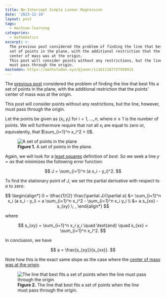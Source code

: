 ```yaml
---
title: No-Intercept Simple Linear Regression
date: '2023-12-19'
layout: post
tags:
  - machine-learning
categories:
  - mathematics
excerpt: >-
  The previous post considered the problem of finding the line that best fits a
  set of points in the plane, with the additional restriction that the points'
  center of mass was at the origin.
  This post will consider points without any restrictions, but the line, however,
  must pass through the origin.
mastodon: https://mathstodon.xyz/@janmr/111611187727950915
---
```

The [previous post](/blog/2023/12/origin-centered-simple-linear-regression/) considered
the problem of finding the line that best fits a set of points in the plane,
with the additional restriction that the points' center of mass was at the origin.

This post will consider points without any restrictions, but the line, however,
must pass through the origin.

Let the points be given as $(x_i, y_i)$ for $i=1, \ldots, n$, where $n \geq 1$
is the number of points.
We will furthermore require that not all $x_i$ are equal to zero or,
equivalently, that $\sum_{i=1}^n x_i^2 > 0$.

<figure>
  <img src="/media/simple-linreg/no-intercept-points.svg" class="img-responsive" alt="A set of points in the plane">
  <figcaption><strong>Figure 1.</strong> A set of points in the plane.</figcaption>
</figure>

Again, we will look for a [least squares](https://en.wikipedia.org/wiki/Least_squares) definition of *best*.
So we seek a line $y = a x$ that minimizes the following error function:

$$
J = \sum_{i=1}^n (a x_i - y_i)^2.
$$

To find the stationary point of $J$, we set the partial derivative with respect to $a$ to zero:

$$
\begin{align*}
0 = \tfrac{1}{2} \frac{\partial J}{\partial a}
  &= \sum_{i=1}^n x_i (a x_i - y_i)
  = a \sum_{i=1}^n x_i^2 - \sum_{i=1}^n x_i y_i \\
  &= a s_{xx} - s_{xy} \; ,
\end{align*}
$$

where

$$
s_{xy} = \sum_{i=1}^n x_i y_i \quad \text{and} \quad s_{xx} = \sum_{i=1}^n x_i^2.
$$

In conclusion, we have

$$
a = \frac{s_{xy}}{s_{xx}}.
$$

Note how this is the exact same slope as the case where the
[center of mass was at the origin](/blog/2023/12/origin-centered-simple-linear-regression/).

<figure>
  <img src="/media/simple-linreg/no-intercept-line.svg" class="img-responsive" alt="The line that best fits a set of points when the line must pass through the origin">
  <figcaption><strong>Figure 2.</strong> The line that best fits a set of points when the line must pass through the origin.</figcaption>
</figure>
